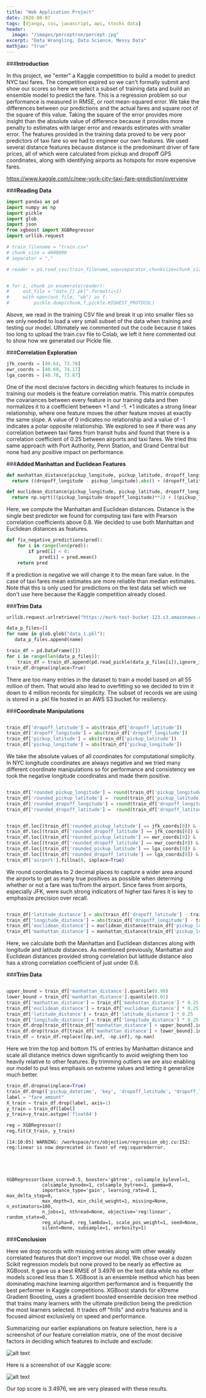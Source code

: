 ```yaml
---
title: "Web Application Project"
date: 2020-08-07
tags: [django, css, javascript, api, stocks data]
header:
  image: "/images/perceptron/percept.jpg"
excerpt: "Data Wrangling, Data Science, Messy Data"
mathjax: "true"
---
```


###**Introduction**

In this project, we "enter" a Kaggle competittion to build a model to predict NYC taxi fares. The competition expired so we can't formally submit and show our scores so here we select a subset of training data and build an ensemble model to predict the fare. This is a regression problem so our performance is measured in RMSE, or root mean-squared error. We take the differences between our predictions and the actual fares and square root of the square of this value. Taking the square of the error provides more insight than the absolute value of difference because it provides more penalty to estimates with larger error and rewards estimates with smaller error. The features provided in the training data proved to be very poor predictors of taxi fare so we had to engineer our own features. We used several distance features because distance is the predominant driver of fare prices, all of which were calculated from pickup and dropoff GPS coordinates, along with identifying airports as hotspots for more expensive fares. 

https://www.kaggle.com/c/new-york-city-taxi-fare-prediction/overview

###**Reading Data**


```python
import pandas as pd
import numpy as np
import pickle
import glob
import json
from xgboost import XGBRegressor
import urllib.request
```


```python
# train_filename = "train.csv"
# chunk_size = 4000000
# separator = ","

# reader = pd.read_csv(train_filename,sep=separator,chunksize=chunk_size, low_memory=False)    


# for i, chunk in enumerate(reader):
#     out_file = "data_{}.pkl".format(i+1)
#     with open(out_file, "wb") as f:
#         pickle.dump(chunk,f,pickle.HIGHEST_PROTOCOL)

```

Above, we read in the training CSV file and break it up into smaller files so we only needed to load a very small subset of the data when training and testing our model. Ultimately we commented out the code because it takes too long to upload the train.csv file to Colab, we left it here commented out to show how we generated our Pickle file.

###**Correlation Exploration**


```python
jfk_coords = [40.64, 73.78]
ewr_coords = [40.69, 74.17]
lga_coords = [40.78, 73.87]
```

One of the most decisive factors in deciding which features to include in training our models is the feature correlation matrix. This matrix computes the covariances between every feature in our training data and then normalizes it to a coefficient between +1 and -1. +1 indicates a strong linear relationship, where one feature moves the other feature moves at exactly the same slope. A value of 0 indicates no relationship and a value of -1 indicates a polar opposite relationship. We explored to see if there was any correlation between taxi fares from transit hubs and found that there is a correlation coefficient of 0.25 between airports and taxi fares. We tried this same approach with Port Authority, Penn Station, and Grand Central but none had any positive impact on performance.

###**Added Manhattan and Euclidean Features**


```python
def manhattan_distance(pickup_longitude, pickup_latitude, dropoff_longitude, dropoff_latitude):
  return ((dropoff_longitude - pickup_longitude).abs() + (dropoff_latitude - pickup_latitude).abs())
```


```python
def euclidean_distance(pickup_longitude, pickup_latitude, dropoff_longitude, dropoff_latitude):
  return np.sqrt(((pickup_longitude-dropoff_longitude)**2) + ((pickup_latitude-dropoff_latitude)**2))
```

Here, we compute the Manhattan and Euclidean distances. Distance is the single best predictor we found for computing taxi fare with Pearson correlation coefficients above 0.8. We decided to use both Manhattan and Euclidean distances as features.


```python
def fix_negative_predictions(pred):
    for i in range(len(pred)):
        if pred[i] < 0:
            pred[i] = pred.mean()
    return pred
```

If a prediction is negative we will change it to the mean fare value. In the case of taxi fares mean estimates are more reliable than median estimates. Note that this is only used for predictions on the test data set which we don't use here because the Kaggle competition already closed.

###**Trim Data**


```python
urllib.request.urlretrieve("https://mark-test-bucket-123.s3.amazonaws.com/data_1.pkl", "data_1.pkl")

data_p_files=[]
for name in glob.glob("data_1.pkl"):
   data_p_files.append(name)

train_df = pd.DataFrame([])
for i in range(len(data_p_files)):
    train_df = train_df.append(pd.read_pickle(data_p_files[i]),ignore_index=True)
train_df.dropna(inplace=True)

```

There are too many entries in the dataset to train a model based on all 55 million of them. That would also lead to overfitting so we decided to trim it down to 4 million records for simplicity. The subset of records we are using is stored in a .pkl file hosted in an AWS S3 bucket for resiliency.

###**Coordinate Manipulations**


```python

train_df['dropoff_latitude'] = abs(train_df['dropoff_latitude'])
train_df['dropoff_longitude'] = abs(train_df['dropoff_longitude'])
train_df['pickup_latitude'] = abs(train_df['pickup_latitude'])
train_df['pickup_longitude'] = abs(train_df['pickup_longitude'])
```

We take the absolute values of all coordinates for computational simplicity. In NYC longitude coordinates are always negative and we tried many different coordinate manipulations so for performance and consistency we took the negative longitude coordinates and made them positive.


```python

train_df['rounded_pickup_longitude'] = round(train_df['pickup_longitude'], 2)
train_df['rounded_pickup_latitude'] =  round(train_df['pickup_latitude'], 2)
train_df['rounded_dropoff_longitude'] = round(train_df['dropoff_longitude'], 2)
train_df['rounded_dropoff_latitude'] =  round(train_df['dropoff_latitude'], 2)


train_df.loc[(train_df['rounded_pickup_latitude'] == jfk_coords[0]) & (train_df['rounded_pickup_longitude'] == jfk_coords[1]), 'airport'] = 1
train_df.loc[(train_df['rounded_dropoff_latitude'] == jfk_coords[0]) & (train_df['rounded_dropoff_longitude'] == jfk_coords[1]), 'airport'] = 1
train_df.loc[(train_df['rounded_pickup_latitude'] == ewr_coords[0]) & (train_df['rounded_pickup_longitude'] == ewr_coords[1]), 'airport'] = 1 
train_df.loc[(train_df['rounded_dropoff_latitude'] == ewr_coords[0]) & (train_df['rounded_dropoff_longitude'] == ewr_coords[1]), 'airport'] = 1
train_df.loc[(train_df['rounded_pickup_latitude'] == lga_coords[0]) & (train_df['rounded_pickup_longitude'] == lga_coords[1]), 'airport'] = 1
train_df.loc[(train_df['rounded_dropoff_latitude'] == lga_coords[0]) & (train_df['rounded_dropoff_longitude'] == lga_coords[1]), 'airport'] = 1 
train_df['airport'].fillna(0, inplace=True)

```

We round coordinates to 2 decimal places to capture a wider area around the airports to get as many true positives as possible when determing whether or not a fare was to/from the airport. Since fares from airports, especially JFK, were such strong indicators of higher taxi fares it is key to emphasize precision over recall.


```python

train_df['latitude_distance'] = abs(train_df['dropoff_latitude'] - train_df['pickup_latitude'])
train_df['longitude_distance'] = abs(train_df['dropoff_longitude'] - train_df['pickup_latitude'])
train_df['euclidean_distance'] = euclidean_distance(train_df['pickup_longitude'], train_df['pickup_latitude'], train_df['dropoff_longitude'], train_df['dropoff_latitude'])
train_df['manhattan_distance'] = manhattan_distance(train_df['pickup_longitude'], train_df['pickup_latitude'], train_df['dropoff_longitude'], train_df['dropoff_latitude'])


```

Here, we calculate both the Manhattan and Euclidean distances along with longitude and latitude distances. As mentioned previously, Manhattan and Euclidean distances provided strong correlation but latitude distance also has a strong correlation coefficient of just under 0.6.

###**Trim Data**


```python

upper_bound = train_df['manhattan_distance'].quantile(0.99)
lower_bound = train_df['manhattan_distance'].quantile(0.01)
train_df['manhattan_distance'] = train_df['manhattan_distance'] * 0.25
train_df['euclidean_distance'] = train_df['euclidean_distance'] * 0.25
train_df['latitude_distance'] = train_df['latitude_distance'] * 0.25
train_df['longitude_distance'] = train_df['longitude_distance'] * 0.25
train_df.drop(train_df[train_df['manhattan_distance'] > upper_bound].index, inplace=True)
train_df.drop(train_df[train_df['manhattan_distance'] < lower_bound].index, inplace=True)
train_df = train_df.replace([np.inf, -np.inf], np.nan)

```

Here we trim the top and bottom 1% of entries by Manhattan distance and scale all distance metrics down significantly to avoid weighing them too heavily relative to other features. By trimming outliers we are also enabling our model to put less emphasis on extreme values and letting it generalize much better.


```python
train_df.dropna(inplace=True)
train_df.drop(['pickup_datetime', 'key', 'dropoff_latitude', 'dropoff_longitude', 'pickup_latitude', 'pickup_longitude', 'passenger_count'], axis=1, inplace=True)
label = "fare_amount"
X_train = train_df.drop(label, axis=1)
y_train = train_df[label]
y_train=y_train.astype('float64')

reg = XGBRegressor()
reg.fit(X_train, y_train)

```

    [14:10:05] WARNING: /workspace/src/objective/regression_obj.cu:152: reg:linear is now deprecated in favor of reg:squarederror.





    XGBRegressor(base_score=0.5, booster='gbtree', colsample_bylevel=1,
                 colsample_bynode=1, colsample_bytree=1, gamma=0,
                 importance_type='gain', learning_rate=0.1, max_delta_step=0,
                 max_depth=3, min_child_weight=1, missing=None, n_estimators=100,
                 n_jobs=1, nthread=None, objective='reg:linear', random_state=0,
                 reg_alpha=0, reg_lambda=1, scale_pos_weight=1, seed=None,
                 silent=None, subsample=1, verbosity=1)



###**Conclusion**

Here we drop records with missing entries along with other weakly correlated features that don't improve our model. We chose over a dozen Scikit  regression models but none proved to be nearly as effective as XGBoost. It gave us a best RMSE of 3.4976 on the test data while no other models scored less than 5. XGBoost is an ensemble method which has been dominating machine learning algorithm performance and is frequently the best performer in Kaggle competitions. XGBoost stands for eXtreme Gradient Boosting, uses a gradient boosted ensemble decision tree method that trains many learners with the ultimate prediction being the prediction the most learners selected. It trades off "frills" and extra features and is focused almost exclusively on speed and performance. 

Summarizing our earlier explanations on feature selection, here is a screenshot of our feature correlation matrix, one of the most decisive factors in deciding which features to include and exclude:

![alt text](https://mark-test-bucket-123.s3.amazonaws.com/Screen+Shot+2020-07-06+at+10.12.50+AM.png)

Here is a screenshot of our Kaggle score:

![alt text](https://mark-test-bucket-123.s3.amazonaws.com/Screen+Shot+2020-07-01+at+10.32.28+AM.png)

Our top score is 3.4976, we are very pleased with these results.
